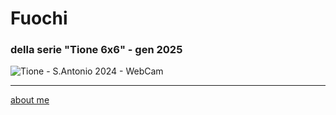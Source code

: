  # Fuochi 
### della serie "Tione 6x6" - gen 2025

![](https://i.postimg.cc/C5dVczgf/Screenshot-2025-01-22-164511.png "Tione - S.Antonio 2024 - WebCam")  



---  
[about me](https://about.me/cacioman) 
